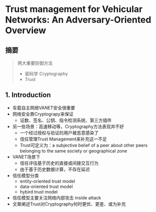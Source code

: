 # Trust management for Vehicular Networks: An Adversary-Oriented Overview
## 摘要
> 两大重要防御方法
> - 密码学 Cryptography
> - Trust
## 1. Introduction
- 车载自主网络VANET安全很重要
- 网络安全靠Cryptograpy来保证
  - 证数、签名、公钥、指令检测系统、第三方插件
- 另一些场景：高速移动等，Cryptography方法表现并不好
  - 一个经过授权与验证的用户被恶意感染了
  - 信任管理Trust Management来补充这一不足
  - Trust可定义为：a subjective belief of a peer about other peers belonging to the same society or geographical zone
- VANET场景下
  - 信任评估基于历史的直接或间接交互行为
  - 由于基于历史数据计算，不存在延迟
- 信任模型分类
  - entity-oriented trust model
  - data-oriented trust model
  - hybird trust model
- 信任模型主要关注网络内部攻击 inside attack
- 文章阐述Trust对Cryptography何时更优、更差、或为补充
